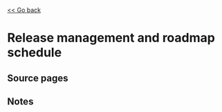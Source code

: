 [<< Go back](https://artoasmith.github.io/sf-preps/)

# Release management and roadmap schedule

## Source pages

## Notes
